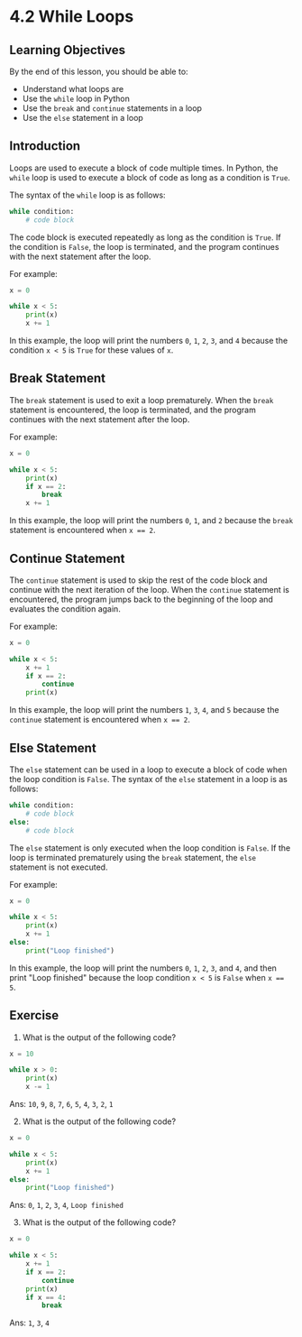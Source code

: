 # 4.2 While Loops

## Learning Objectives

By the end of this lesson, you should be able to:

- Understand what loops are
- Use the `while` loop in Python
- Use the `break` and `continue` statements in a loop
- Use the `else` statement in a loop

## Introduction

Loops are used to execute a block of code multiple times. In Python, the `while` loop is used to execute a block of code as long as a condition is `True`.

The syntax of the `while` loop is as follows:

```python
while condition:
    # code block
```

The code block is executed repeatedly as long as the condition is `True`. If the condition is `False`, the loop is terminated, and the program continues with the next statement after the loop.

For example:

```python
x = 0

while x < 5:
    print(x)
    x += 1
```

In this example, the loop will print the numbers `0`, `1`, `2`, `3`, and `4` because the condition `x < 5` is `True` for these values of `x`.

## Break Statement

The `break` statement is used to exit a loop prematurely. When the `break` statement is encountered, the loop is terminated, and the program continues with the next statement after the loop.

For example:

```python
x = 0

while x < 5:
    print(x)
    if x == 2:
        break
    x += 1
```

In this example, the loop will print the numbers `0`, `1`, and `2` because the `break` statement is encountered when `x == 2`.

## Continue Statement

The `continue` statement is used to skip the rest of the code block and continue with the next iteration of the loop. When the `continue` statement is encountered, the program jumps back to the beginning of the loop and evaluates the condition again.

For example:

```python
x = 0

while x < 5:
    x += 1
    if x == 2:
        continue
    print(x)
```

In this example, the loop will print the numbers `1`, `3`, `4`, and `5` because the `continue` statement is encountered when `x == 2`.

## Else Statement

The `else` statement can be used in a loop to execute a block of code when the loop condition is `False`. The syntax of the `else` statement in a loop is as follows:

```python
while condition:
    # code block
else:
    # code block
```

The `else` statement is only executed when the loop condition is `False`. If the loop is terminated prematurely using the `break` statement, the `else` statement is not executed.

For example:

```python
x = 0

while x < 5:
    print(x)
    x += 1
else:
    print("Loop finished")
```

In this example, the loop will print the numbers `0`, `1`, `2`, `3`, and `4`, and then print "Loop finished" because the loop condition `x < 5` is `False` when `x == 5`.

## Exercise

1. What is the output of the following code?

```python
x = 10

while x > 0:
    print(x)
    x -= 1
```

Ans: `10`, `9`, `8`, `7`, `6`, `5`, `4`, `3`, `2`, `1`

2. What is the output of the following code?

```python
x = 0

while x < 5:
    print(x)
    x += 1
else:
    print("Loop finished")
```

Ans: `0`, `1`, `2`, `3`, `4`, `Loop finished`

3. What is the output of the following code?

```python
x = 0

while x < 5:
    x += 1
    if x == 2:
        continue
    print(x)
    if x == 4:
        break
```

Ans: `1`, `3`, `4`
